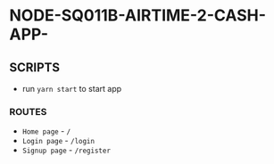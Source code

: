 # NODE-SQ011B-AIRTIME-2-CASH-APP-

## SCRIPTS

- run `yarn start` to start app


### ROUTES

- `Home page` - `/`
- `Login page` - `/login`
- `Signup page` - `/register`
